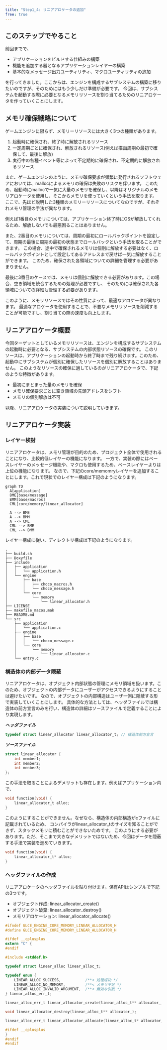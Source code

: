 ```yaml
---
title: "Step1_4: リニアアロケータの追加"
free: true
---
```


## このステップでやること

前回までで、

- アプリケーションをビルドする仕組みの構築
- 機能を追加する器となるアプリケーションレイヤーの構築
- 基本的なメッセージ出力ユーティリティ、マクロユーティリティの追加

を行ってきました。ここからは、エンジンを構成するサブシステムの構築に移りたいのですが、そのためにはもう少しだけ準備が必要です。
今回は、サブシステムを起動する際に必要となるメモリリソースを割り当てるためのリニアロケータを作っていくことにします。

## メモリ確保戦略について

ゲームエンジンに限らず、メモリーリソースには大きく3つの種類があります。

1. 起動時に確保され、終了時に解放されるリソース
2. 一定周期ごとに確保され、解放されるリソース(例えば描画周期の最初で確保して、最後に解放)
3. 実行中の各種イベント等によって不定期的に確保され、不定期的に解放されるリソース

また、ゲームエンジンのように、メモリ確保要求が頻繁に発行されるソフトウェアにおいては、mallocによるメモリの確保は失敗のリスクを伴います。
このため、起動時にmallocで一気に大量のメモリを確保し、以降はオリジナルのメモリアロケータを使用し、そこからメモリを使っていくという手法を取ります。
ここで、先ほど説明した3種類のメモリーリソースについてなのですが、それぞれメモリ管理の手法が異なります。

例えば1番目のメモリについては、アプリケーション終了時にOSが解放してくれるため、解放しないでも最悪困ることはありません。

また、2番目のメモリについては、周期の最初にロールバックポイントを設定して、周期の最後に周期の最初の状態までロールバックという手法を取ることができます。
この場合、途中で確保されるメモリは個別に解放する必要はなく、ロールバックポイントとして設定してあるアドレスまで戻せば一気に解放することができます。
このため、確保された各領域についての詳細を管理する必要があまりません。

最後に3番目のケースでは、メモリは個別に解放できる必要があります。この場合、空き領域を統合するための処理が必要ですし、
そのためには確保された各領域についての詳細も管理する必要があります。

このように、メモリリソースではその性質によって、最適なアロケータが異なります。
最適なアロケータを使用することで、不要なメモリリソースを削減することが可能ですし、割り当ての際の速度も向上します。

## リニアアロケータ概要

今回ターゲットとしているメモリリソースは、エンジンを構成するサブシステムの起動時に必要となる、サブシステムの内部状態リソースの確保です。
このリソースは、アプリケーションの起動時から終了時まで残り続けます。このため、起動中にサブシステムが個別に確保したリソースを個別に解放することはありません。
このようなリソースの確保に適しているのがリニアアロケータで、下記のような特徴があります。

- 最初にまとまった量のメモリを確保
- メモリ確保要求ごとに空き領域の先頭アドレスをシフト
- メモリの個別解放は不可

以降、リニアアロケータの実装について説明していきます。

## リニアアロケータ実装

### レイヤー検討

リニアアロケータは、メモリ管理が目的のため、プロジェクト全体で使用されることになり、比較的低レイヤーの機能になります。
一方で、実装の際にはベースレイヤーのメッセージ機能や、マクロも使用するため、ベースレイヤーよりは上位の機能になります。
なので、下記のcore/memomryレイヤーを追加することにします。これで現状でのレイヤー構成は下記のようになります。

```mermaid
graph TD
  A[application]
  BME[base/message]
  BMM[base/macros]
  CML[core/memory/linear_allocator]

  A --> BME
  A --> BMM
  A --> CML
  CML --> BME
  CML --> BMM
```

レイヤー構成に従い、ディレクトリ構成は下記のようになります。

```console
.
├── build.sh
├── Doxyfile
├── include
│   ├── application
│   │   └── application.h
│   └── engine
│       ├── base
│       │   ├── choco_macros.h
│       │   └── choco_message.h
│       └── core
│           └── memory
│               └── linear_allocator.h
├── LICENSE
├── makefile_macos.mak
├── README.md
└── src
    ├── application
    │   └── application.c
    ├── engine
    │   ├── base
    │   │   └── choco_message.c
    │   └── core
    │       └── memory
    │           └── linear_allocator.c
    └── entry.c
```

### 構造体の内部データ隠蔽

リニアアロケータは、オブジェクト内部状態の管理にメモリ領域を扱います。このため、オブジェクトの内部データにユーザーがアクセスできるようにすることは避けたいです。
なので、オブジェクトの内部構造はユーザー側に隠蔽する形で実装していくことにします。
具体的な方法としては、ヘッダファイルでは構造体の前方宣言のみを行い、構造体の詳細はソースファイルで定義することにより実現します。

***ヘッダファイル***

```c
typedef struct linear_allocator linear_allocator_t; // 構造体前方宣言
```

***ソースファイル***

```c
struct linear_allocator {
    int member1;
    int member2;
    int menber3;
};
```

この手法を取ることによるデメリットも存在します。例えばアプリケーション内で、

```c
void function(void) {
    linear_allocator_t alloc;
}
```

このようにすることができません。なぜなら、構造体の内部構造がcファイルに記載されているため、
コンパイラがlinear_allocator_tのサイズを知ることができず、スタックメモリに積むことができないためです。
このようにする必要があります。ただ、そこまで大きなデメリットではないため、今回はデータを隠蔽する手法で実装を進めていきます。

```c
void function(void) {
    linear_allocator_t* alloc;
}
```

### ヘッダファイルの作成

リニアアロケータのヘッダファイルを貼り付けます。保有APIはシンプルで下記の3つです。

- オブジェクト作成: linear_allocator_create()
- オブジェクト破棄: linear_allocator_destroy()
- メモリアロケーション: linear_allocator_allocate()

```c
#ifndef GLCE_ENGINE_CORE_MEMORY_LINEAR_ALLOCATOR_H
#define GLCE_ENGINE_CORE_MEMORY_LINEAR_ALLOCATOR_H

#ifdef __cplusplus
extern "C" {
#endif

#include <stddef.h>

typedef struct linear_alloc linear_alloc_t;

typedef enum {
    LINEAR_ALLOC_SUCCESS,           /**< 処理成功 */
    LINEAR_ALLOC_NO_MEMORY,         /**< メモリ不足 */
    LINEAR_ALLOC_INVALID_ARGUMENT,  /**< 無効な引数 */
} linear_alloc_err_t;

linear_alloc_err_t linear_allocator_create(linear_alloc_t** allocator_, size_t capacity_);

void linear_allocator_destroy(linear_alloc_t** allocator_);

linear_alloc_err_t linear_allocator_allocate(linear_alloc_t* allocator_, size_t req_size_, size_t req_align_, void** out_ptr_);

#ifdef __cplusplus
}
#endif
#endif
```
